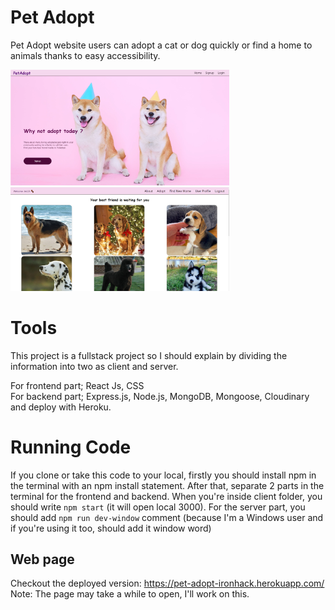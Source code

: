 # Pet Adopt

Pet Adopt website users can adopt a cat or dog quickly or find a home to animals thanks to easy accessibility.

  <img src="/mainscreen.png" width="350" alt="main screen">
  <img src="/detailpage.png" width="350" alt="main screen">

# Tools

This project is a fullstack project so I should explain by dividing the information into two as client and server.

For frontend part; React Js, CSS <br/>
For backend part; Express.js, Node.js, MongoDB, Mongoose, Cloudinary and deploy with Heroku.

# Running Code

If you clone or take this code to your local, firstly you should install npm in the terminal with an npm install statement. After that, separate 2 parts in the terminal for the frontend and backend. When you're inside client folder, you should write `npm start` (it will open local 3000). For the server part, you should  add `npm run dev-window` comment (because I'm a Windows user and if you're using it too, should add it window word)

## Web page 
Checkout the deployed version: https://pet-adopt-ironhack.herokuapp.com/ <br/>
Note: The page may take a while to open, I'll work on this.